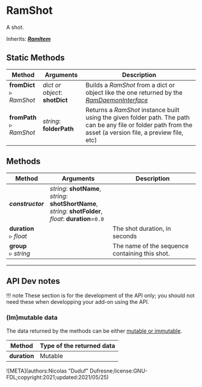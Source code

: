 # RamShot

A shot.

Inherits: [***RamItem***](ram_item.md)

## Static Methods

| Method | Arguments | Description |
| --- | --- | --- |
| **fromDict**<br />▹ *RamShot* | *dict or object*: **shotDict** | Builds a *RamShot* from a dict or object like the one returned by the *[RamDaemonInterface](ram_daemon_interface.md)* |
| **fromPath**<br />▹ *RamShot* | *string*: **folderPath**<br /> | Returns a *RamShot* instance built using the given folder path. The path can be any file or folder path from the asset (a version file, a preview file, etc) |

## Methods

| Method | Arguments | Description |
| --- | --- | --- |
| ***constructor*** | *string*: **shotName**,<br />*string*: **shotShortName**,<br />*string*: **shotFolder**,<br />*float*: **duration**=`0.0` | |
| **duration**<br />▹ *float* | | The shot duration, in seconds |
| **group**<br />▹ *string* | | The name of the sequence containing this shot. |

____

## API Dev notes

!!! note
    These section is for the development of the API only; you should not need these when developping your add-on using the API.

### (Im)mutable data

The data returned by the methods can be either [mutable or immutable](implementation.md#accessing-the-data).

| Method | Type of the returned data |
| --- | --- |
| **duration** | <i class="fa fa-pen"></i> Mutable |

![META](authors:Nicolas "Duduf" Dufresne;license:GNU-FDL;copyright:2021;updated:2021/05/25)